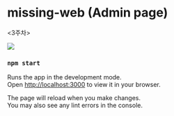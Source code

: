 # missing-web (Admin page)
<3주차>

<img src=https://user-images.githubusercontent.com/95032287/203374897-07aa66f1-6799-45d5-9c80-7f6f40bc1630.png/>


### `npm start`

Runs the app in the development mode.\
Open [http://localhost:3000](http://localhost:3000) to view it in your browser.

The page will reload when you make changes.\
You may also see any lint errors in the console.
